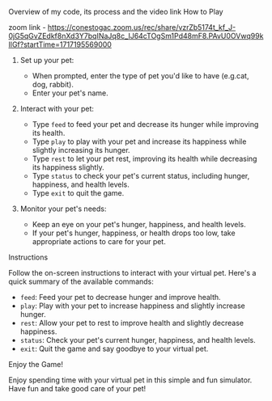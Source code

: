 Overview of my code, its process and the video link 
 How to Play

zoom link - 
https://conestogac.zoom.us/rec/share/vzrZb5174t_kf_J-0jG5qGvZEdkf8nXd3Y7bqINaJq8c_IJ64cTOgSm1Pd48mF8.PAvU0OVwq99kIlGf?startTime=1717195569000

1. Set up your pet:
    - When prompted, enter the type of pet you'd like to have (e.g.cat, dog, rabbit).
    - Enter your pet's name.

2. Interact with your pet:
    - Type `feed` to feed your pet and decrease its hunger while improving its health.
    - Type `play` to play with your pet and increase its happiness while slightly increasing its hunger.
    - Type `rest` to let your pet rest, improving its health while decreasing its happiness slightly.
    - Type `status` to check your pet's current status, including hunger, happiness, and health levels.
    - Type `exit` to quit the game.

3. Monitor your pet's needs:
    - Keep an eye on your pet's hunger, happiness, and health levels.
    - If your pet's hunger, happiness, or health drops too low, take appropriate actions to care for your pet.

 Instructions

Follow the on-screen instructions to interact with your virtual pet. Here's a quick summary of the available commands:

- `feed`: Feed your pet to decrease hunger and improve health.
- `play`: Play with your pet to increase happiness and slightly increase hunger.
- `rest`: Allow your pet to rest to improve health and slightly decrease happiness.
- `status`: Check your pet's current hunger, happiness, and health levels.
- `exit`: Quit the game and say goodbye to your virtual pet.

 Enjoy the Game!

Enjoy spending time with your virtual pet in this simple and fun simulator. Have fun and take good care of your pet!
